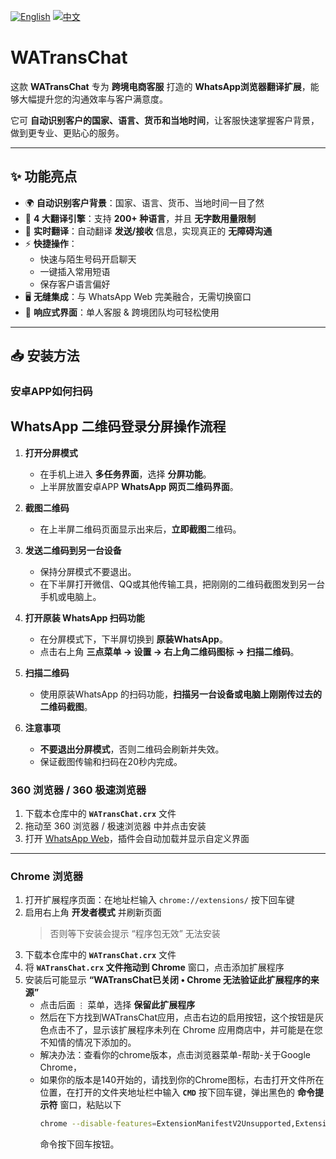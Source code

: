 [![English](https://img.shields.io/badge/lang-English-blue.svg)](README.md)
[![中文](https://img.shields.io/badge/lang-中文-red.svg)](README.zh-CN.md)

# WATransChat

这款 **WATransChat** 专为 **跨境电商客服** 打造的 **WhatsApp浏览器翻译扩展**，能够大幅提升您的沟通效率与客户满意度。  

它可 **自动识别客户的国家、语言、货币和当地时间**，让客服快速掌握客户背景，做到更专业、更贴心的服务。  

---

## ✨ 功能亮点

- 🌍 **自动识别客户背景**：国家、语言、货币、当地时间一目了然  
- 🔄 **4 大翻译引擎**：支持 **200+ 种语言**，并且 **无字数用量限制**  
- 💬 **实时翻译**：自动翻译 **发送/接收** 信息，实现真正的 **无障碍沟通**  
- ⚡ **快捷操作**：
  - 快速与陌生号码开启聊天  
  - 一键插入常用短语  
  - 保存客户语言偏好  
- 🖥️ **无缝集成**：与 WhatsApp Web 完美融合，无需切换窗口  
- 📱 **响应式界面**：单人客服 & 跨境团队均可轻松使用  

---

## 📥 安装方法

### 安卓APP如何扫码
## WhatsApp 二维码登录分屏操作流程

1. **打开分屏模式**

   * 在手机上进入 **多任务界面**，选择 **分屏功能**。
   * 上半屏放置安卓APP **WhatsApp 网页二维码界面**。

2. **截图二维码**

   * 在上半屏二维码页面显示出来后，**立即截图**二维码。

3. **发送二维码到另一台设备**

   * 保持分屏模式不要退出。
   * 在下半屏打开微信、QQ或其他传输工具，把刚刚的二维码截图发到另一台手机或电脑上。

4. **打开原装 WhatsApp 扫码功能**

   * 在分屏模式下，下半屏切换到 **原装WhatsApp**。
   * 点击右上角 **三点菜单 → 设置 → 右上角二维码图标 → 扫描二维码**。

5. **扫描二维码**

   * 使用原装WhatsApp 的扫码功能，**扫描另一台设备或电脑上刚刚传过去的二维码截图**。

6. **注意事项**

   * **不要退出分屏模式**，否则二维码会刷新并失效。
   * 保证截图传输和扫码在20秒内完成。



### 360 浏览器 / 360 极速浏览器
1. 下载本仓库中的 **`WATransChat.crx`** 文件  
2. 拖动至 360 浏览器 / 极速浏览器 中并点击安装  
3. 打开 [WhatsApp Web](https://web.whatsapp.com/)，插件会自动加载并显示自定义界面  

---

### Chrome 浏览器

1. 打开扩展程序页面：在地址栏输入 `chrome://extensions/` 按下回车键 
2. 启用右上角 **开发者模式** 并刷新页面  
   > 否则等下安装会提示 “程序包无效” 无法安装  
3. 下载本仓库中的 **`WATransChat.crx`** 文件    
4. 将 **`WATransChat.crx` 文件拖动到 Chrome** 窗口，点击添加扩展程序
5. 安装后可能显示 **“WATransChat已关闭 • Chrome 无法验证此扩展程序的来源”**  
   - 点击后面 `⋮` 菜单，选择 **保留此扩展程序**
   - 然后在下方找到WATransChat应用，点击右边的启用按钮，这个按钮是灰色点击不了，显示该扩展程序未列在 Chrome 应用商店中，并可能是在您不知情的情况下添加的。
   - 解决办法：查看你的chrome版本，点击浏览器菜单-帮助-关于Google Chrome，
   - 如果你的版本是140开始的，请找到你的Chrome图标，右击打开文件所在位置，在打开的文件夹地址栏中输入 **`CMD`** 按下回车键，弹出黑色的 **命令提示符** 窗口，粘贴以下
     ```bash
     chrome --disable-features=ExtensionManifestV2Unsupported,ExtensionManifestV2Disabled
     ```
     命令按下回车按钮。
   

